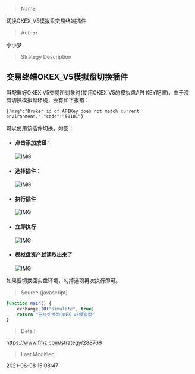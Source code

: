 
> Name

切换OKEX_V5模拟盘交易终端插件

> Author

小小梦

> Strategy Description

## 交易终端OKEX_V5模拟盘切换插件

当配置好OKEX V5交易所对象时(使用OKEX V5的模拟盘API KEY配置)，由于没有切换模拟盘环境，会有如下报错：

```
{"msg":"Broker id of APIKey does not match current environment.","code":"50101"}
```

可以使用该插件切换，如图：

- #### 点击添加按钮：

  ![IMG](https://www.fmz.com/upload/asset/1789d89b0004425112f5.png) 

- #### 选择插件：

  ![IMG](https://www.fmz.com/upload/asset/1714b6edacde6828eba2.png) 

- #### 执行插件

  ![IMG](https://www.fmz.com/upload/asset/169ace291c5d0da6e210.png) 

- #### 立即执行

  ![IMG](https://www.fmz.com/upload/asset/170bac2eacc494c2eba3.png)  

- #### 模拟盘资产就读取出来了

  ![IMG](https://www.fmz.com/upload/asset/168a45cf491f249d7189.png) 

如果要切换回实盘环境，勾掉选项再次执行即可。



> Source (javascript)

``` javascript
function main() {    
    exchange.IO("simulate", true)
    return "已经切换为OKEX V5模拟盘"
}
```

> Detail

https://www.fmz.com/strategy/288769

> Last Modified

2021-06-08 15:08:47
